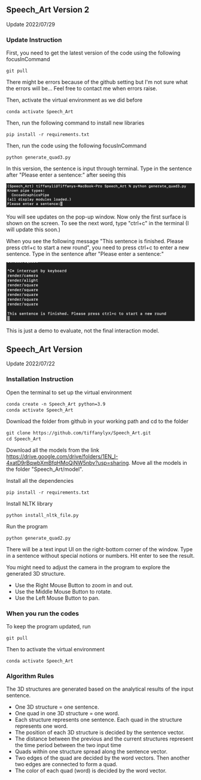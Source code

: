 ## Speech_Art Version 2
Update 2022/07/29

### Update Instruction

First, you need to get the latest version of the code using the following focusInCommand
```
git pull
```
There might be errors because of the github setting but I'm not sure what the errors will be... Feel free to contact me when errors raise.

Then, activate the virtual environment as we did before
```
conda activate Speech_Art
```

Then, run the following command to install new libraries
```
pip install -r requirements.txt
```

Then, run the code using the following focusInCommand
```
python generate_quad3.py
```

In this version, the sentence is input through terminal. Type in the sentence after "Please enter a sentence:" after seeing this

![image](imgs/img2.png)

You will see updates on the pop-up window. Now only the first surface is shown on the screen. To see the next word, type "ctrl+c" in the terminal (I will update this soon.)

When you see the following message "This sentence is finished. Please press ctrl+c to start a new round", you need to press ctrl+c to enter a new sentence. Type in the sentence after "Please enter a sentence:"

![image](imgs/img3.png)

This is just a demo to evaluate, not the final interaction model.

## Speech_Art Version
Update 2022/07/22

### Installation Instruction

Open the terminal to set up the virtual environment
```
conda create -n Speech_Art python=3.9
conda activate Speech_Art
```
Download the folder from github in your working path and cd to the folder
```
git clone https://github.com/tiffanylyx/Speech_Art.git
cd Speech_Art
```
Download all the models from the link https://drive.google.com/drive/folders/1EN_I-4xatD9rBqwbXmBfqHMoQjNW5nbv?usp=sharing.
Move all the models in the folder "Speech_Art/model".

Install all the dependencies
```
pip install -r requirements.txt
```
Install NLTK library
```
python install_nltk_file.py
```
Run the program
```
python generate_quad2.py
```
There will be a text input UI on the right-bottom corner of the window. Type in a sentence without special notions or numbers. Hit enter to see the result.


You might need to adjust the camera in the program to explore the generated 3D structure.

- Use the Right Mouse Button to zoom in and out.
- Use the Middle Mouse Button to rotate.
- Use the Left Mouse Button to pan.

### When you run the codes
To keep the program updated, run
```
git pull
```
Then to activate the virtual environment
```
conda activate Speech_Art
```


### Algorithm Rules
The 3D structures are generated based on the analytical results of the input sentence.
- One 3D structure = one sentence.
- One quad in one 3D structure = one word.
- Each structure represents one sentence. Each quad in the structure represents one word.
- The position of each 3D structure is decided by the sentence vector.
- The distance between the previous and the current structures represent the time period between the two input time
- Quads within one structure spread along the sentence vector.
- Two edges of the quad are decided by the word vectors. Then another two edges are connected to form a quad.
- The color of each quad (word) is decided by the word vector.
